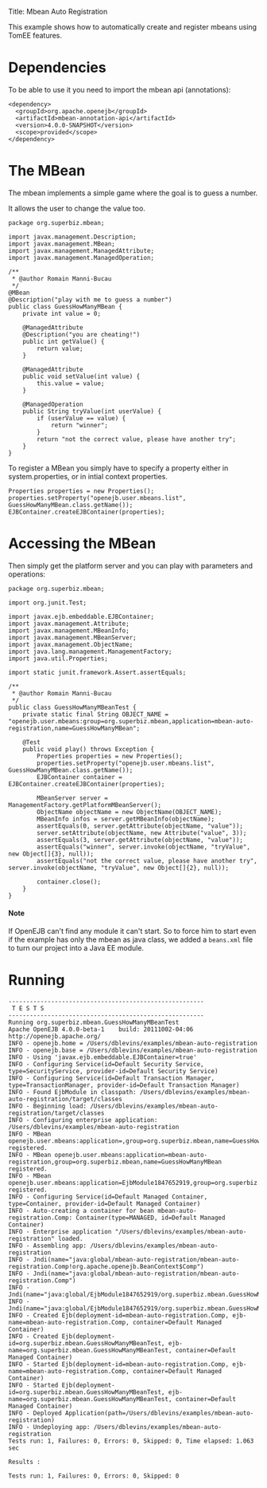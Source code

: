 Title: Mbean Auto Registration

This example shows how to automatically create and register mbeans using TomEE features.

# Dependencies

To be able to use it you need to import the mbean api (annotations):

    <dependency>
      <groupId>org.apache.openejb</groupId>
      <artifactId>mbean-annotation-api</artifactId>
      <version>4.0.0-SNAPSHOT</version>
      <scope>provided</scope>
    </dependency>

# The MBean

The mbean implements a simple game where the goal is to guess a number.

It allows the user to change the value too.

    package org.superbiz.mbean;

    import javax.management.Description;
    import javax.management.MBean;
    import javax.management.ManagedAttribute;
    import javax.management.ManagedOperation;

    /**
     * @author Romain Manni-Bucau
     */
    @MBean
    @Description("play with me to guess a number")
    public class GuessHowManyMBean {
        private int value = 0;

        @ManagedAttribute
        @Description("you are cheating!")
        public int getValue() {
            return value;
        }

        @ManagedAttribute
        public void setValue(int value) {
            this.value = value;
        }

        @ManagedOperation
        public String tryValue(int userValue) {
            if (userValue == value) {
                return "winner";
            }
            return "not the correct value, please have another try";
        }
    }

To register a MBean you simply have to specify a property either in system.properties,
or in intial context properties.

    Properties properties = new Properties();
    properties.setProperty("openejb.user.mbeans.list", GuessHowManyMBean.class.getName());
    EJBContainer.createEJBContainer(properties);

# Accessing the MBean

Then simply get the platform server and you can play with parameters and operations:

    package org.superbiz.mbean;

    import org.junit.Test;

    import javax.ejb.embeddable.EJBContainer;
    import javax.management.Attribute;
    import javax.management.MBeanInfo;
    import javax.management.MBeanServer;
    import javax.management.ObjectName;
    import java.lang.management.ManagementFactory;
    import java.util.Properties;

    import static junit.framework.Assert.assertEquals;

    /**
     * @author Romain Manni-Bucau
     */
    public class GuessHowManyMBeanTest {
        private static final String OBJECT_NAME = "openejb.user.mbeans:group=org.superbiz.mbean,application=mbean-auto-registration,name=GuessHowManyMBean";

        @Test
        public void play() throws Exception {
            Properties properties = new Properties();
            properties.setProperty("openejb.user.mbeans.list", GuessHowManyMBean.class.getName());
            EJBContainer container = EJBContainer.createEJBContainer(properties);

            MBeanServer server = ManagementFactory.getPlatformMBeanServer();
            ObjectName objectName = new ObjectName(OBJECT_NAME);
            MBeanInfo infos = server.getMBeanInfo(objectName);
            assertEquals(0, server.getAttribute(objectName, "value"));
            server.setAttribute(objectName, new Attribute("value", 3));
            assertEquals(3, server.getAttribute(objectName, "value"));
            assertEquals("winner", server.invoke(objectName, "tryValue", new Object[]{3}, null));
            assertEquals("not the correct value, please have another try", server.invoke(objectName, "tryValue", new Object[]{2}, null));

            container.close();
        }
    }

#### Note

If OpenEJB can't find any module it can't start. So to force him to start even if the example has only the mbean
as java class, we added a `beans.xml` file to turn our project into a Java EE module.

# Running

    
    -------------------------------------------------------
     T E S T S
    -------------------------------------------------------
    Running org.superbiz.mbean.GuessHowManyMBeanTest
    Apache OpenEJB 4.0.0-beta-1    build: 20111002-04:06
    http://openejb.apache.org/
    INFO - openejb.home = /Users/dblevins/examples/mbean-auto-registration
    INFO - openejb.base = /Users/dblevins/examples/mbean-auto-registration
    INFO - Using 'javax.ejb.embeddable.EJBContainer=true'
    INFO - Configuring Service(id=Default Security Service, type=SecurityService, provider-id=Default Security Service)
    INFO - Configuring Service(id=Default Transaction Manager, type=TransactionManager, provider-id=Default Transaction Manager)
    INFO - Found EjbModule in classpath: /Users/dblevins/examples/mbean-auto-registration/target/classes
    INFO - Beginning load: /Users/dblevins/examples/mbean-auto-registration/target/classes
    INFO - Configuring enterprise application: /Users/dblevins/examples/mbean-auto-registration
    INFO - MBean openejb.user.mbeans:application=,group=org.superbiz.mbean,name=GuessHowManyMBean registered.
    INFO - MBean openejb.user.mbeans:application=mbean-auto-registration,group=org.superbiz.mbean,name=GuessHowManyMBean registered.
    INFO - MBean openejb.user.mbeans:application=EjbModule1847652919,group=org.superbiz.mbean,name=GuessHowManyMBean registered.
    INFO - Configuring Service(id=Default Managed Container, type=Container, provider-id=Default Managed Container)
    INFO - Auto-creating a container for bean mbean-auto-registration.Comp: Container(type=MANAGED, id=Default Managed Container)
    INFO - Enterprise application "/Users/dblevins/examples/mbean-auto-registration" loaded.
    INFO - Assembling app: /Users/dblevins/examples/mbean-auto-registration
    INFO - Jndi(name="java:global/mbean-auto-registration/mbean-auto-registration.Comp!org.apache.openejb.BeanContext$Comp")
    INFO - Jndi(name="java:global/mbean-auto-registration/mbean-auto-registration.Comp")
    INFO - Jndi(name="java:global/EjbModule1847652919/org.superbiz.mbean.GuessHowManyMBeanTest!org.superbiz.mbean.GuessHowManyMBeanTest")
    INFO - Jndi(name="java:global/EjbModule1847652919/org.superbiz.mbean.GuessHowManyMBeanTest")
    INFO - Created Ejb(deployment-id=mbean-auto-registration.Comp, ejb-name=mbean-auto-registration.Comp, container=Default Managed Container)
    INFO - Created Ejb(deployment-id=org.superbiz.mbean.GuessHowManyMBeanTest, ejb-name=org.superbiz.mbean.GuessHowManyMBeanTest, container=Default Managed Container)
    INFO - Started Ejb(deployment-id=mbean-auto-registration.Comp, ejb-name=mbean-auto-registration.Comp, container=Default Managed Container)
    INFO - Started Ejb(deployment-id=org.superbiz.mbean.GuessHowManyMBeanTest, ejb-name=org.superbiz.mbean.GuessHowManyMBeanTest, container=Default Managed Container)
    INFO - Deployed Application(path=/Users/dblevins/examples/mbean-auto-registration)
    INFO - Undeploying app: /Users/dblevins/examples/mbean-auto-registration
    Tests run: 1, Failures: 0, Errors: 0, Skipped: 0, Time elapsed: 1.063 sec
    
    Results :
    
    Tests run: 1, Failures: 0, Errors: 0, Skipped: 0
    
